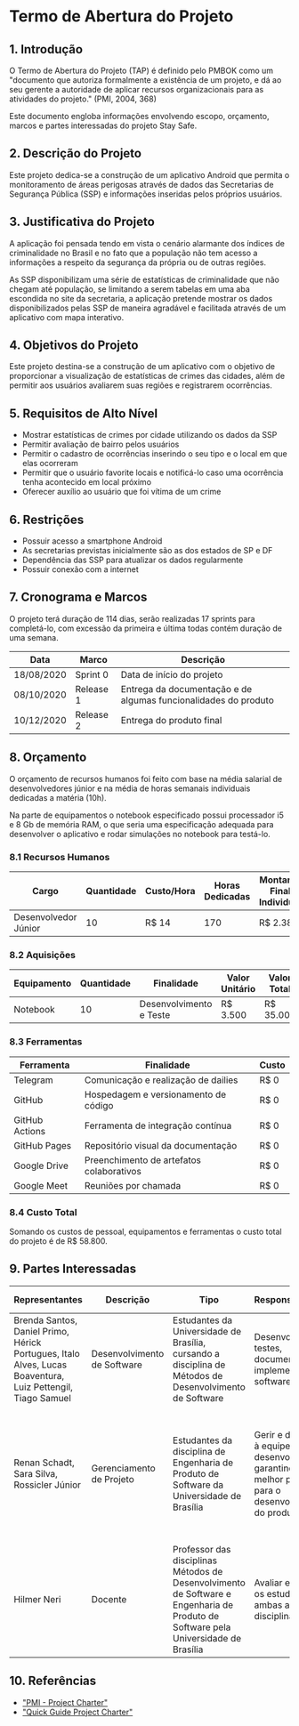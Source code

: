 # Termo de Abertura do Projeto

## 1. Introdução
O Termo de Abertura do Projeto (TAP) é definido pelo PMBOK como um "documento que autoriza formalmente a existência de um projeto, e dá ao seu gerente a autoridade de aplicar recursos organizacionais para as atividades do projeto." (PMI, 2004, 368)

Este documento engloba informações envolvendo escopo, orçamento, marcos e partes interessadas do projeto Stay Safe. 

## 2. Descrição do Projeto
Este projeto dedica-se a construção de um aplicativo Android que permita o monitoramento de áreas perigosas através de dados das Secretarias de Segurança Pública (SSP) e informações inseridas pelos próprios usuários.

## 3. Justificativa do Projeto
A aplicação foi pensada tendo em vista o cenário alarmante dos índices de criminalidade no Brasil e no fato que a população não tem acesso a informações a respeito da segurança da própria ou de outras regiões.

As SSP disponibilizam uma série de estatísticas de criminalidade que não chegam até população, se limitando a serem tabelas em uma aba escondida no site da secretaria, a aplicação pretende mostrar os dados disponibilizados pelas SSP de maneira agradável e facilitada através de um aplicativo com mapa interativo. 

## 4. Objetivos do Projeto
Este projeto destina-se a construção de um aplicativo com o objetivo de proporcionar a visualização de estatísticas de crimes das cidades, além de permitir aos usuários avaliarem suas regiões e registrarem ocorrências.

## 5. Requisitos de Alto Nível
* Mostrar estatísticas de crimes por cidade utilizando os dados da SSP
* Permitir avaliação de bairro pelos usuários
* Permitir o cadastro de ocorrências inserindo o seu tipo e o local em que elas ocorreram
* Permitir que o usuário favorite locais e notificá-lo caso uma ocorrência tenha acontecido em local próximo
* Oferecer auxílio ao usuário que foi vítima de um crime

## 6. Restrições
* Possuir acesso a smartphone Android
* As secretarias previstas inicialmente são as dos estados de SP e DF
* Dependência das SSP para atualizar os dados regularmente
* Possuir conexão com a internet

## 7. Cronograma e Marcos
O projeto terá duração de 114 dias, serão realizadas 17 sprints para completá-lo, com excessão da primeira e última todas contém duração de uma semana.

| Data | Marco | Descrição |
|---|---|---|
| 18/08/2020 | Sprint 0 | Data de início do projeto |
| 08/10/2020 | Release 1 | Entrega da documentação e de algumas funcionalidades do produto |
| 10/12/2020 | Release 2 | Entrega do produto final |

## 8. Orçamento
O orçamento de recursos humanos foi feito com base na média salarial de desenvolvedores júnior e na média de horas semanais individuais dedicadas a matéria (10h).

Na parte de equipamentos o notebook especificado possui processador i5 e 8 Gb de memória RAM, o que seria uma especificação adequada para desenvolver o aplicativo e rodar simulações no notebook para testá-lo.

### 8.1 Recursos Humanos
| Cargo | Quantidade | Custo/Hora | Horas Dedicadas | Montante Final Individual | Montante Final Geral |
|---|---|---|---|---|---|
| Desenvolvedor Júnior | 10 | R$ 14 | 170 | R$ 2.380 | R$ 23.800 |

### 8.2 Aquisições
| Equipamento | Quantidade | Finalidade | Valor Unitário | Valor Total |
|---|---|---|---|---|
| Notebook | 10 | Desenvolvimento e Teste | R$ 3.500 | R$ 35.000 |

### 8.3 Ferramentas
| Ferramenta | Finalidade | Custo |
|---|---|---|
| Telegram | Comunicação e realização de dailies | R$ 0 |
| GitHub | Hospedagem e versionamento de código | R$ 0 |
| GitHub Actions | Ferramenta de integração contínua | R$ 0 |
| GitHub Pages | Repositório visual da documentação | R$ 0 |
| Google Drive | Preenchimento de artefatos colaborativos | R$ 0 |
| Google Meet | Reuniões por chamada | R$ 0 |

### 8.4 Custo Total
Somando os custos de pessoal, equipamentos e ferramentas o custo total do projeto é de R$ 58.800.

## 9. Partes Interessadas

| Representantes | Descrição | Tipo | Responsabilidades | Critério de sucesso | Envolvimento |
|---- |---- |---- |---- |---- |---- |
| Brenda Santos, Daniel Primo, Hérick Portugues, Italo Alves, Lucas Boaventura, Luiz Pettengil, Tiago Samuel | Desenvolvimento de Software | Estudantes da Universidade de Brasília, cursando a disciplina de Métodos de Desenvolvimento de Software | Desenvolvimento, testes, documentação e implementação do software | Finalizar o desenvolvimento e realizar a entrega do software dentro dos prazos | Alto |
| Renan Schadt, Sara Silva, Rossicler Júnior | Gerenciamento de Projeto | Estudantes da disciplina de Engenharia de Produto de Software da Universidade de Brasília | Gerir e dar suporte à equipe de desenvolvimento, garantindo o melhor processo para o desenvolvimento do produto | Manter a equipe focada no projeto, manter o grupo ativo nos princípios ágeis, gerência dos riscos associados ao projeto e finalizar o desenvolvimento do projeto | Alto |
| Hilmer Neri | Docente | Professor das disciplinas Métodos de Desenvolvimento de Software e Engenharia de Produto de Software pela Universidade de Brasília |Avaliar e orientar os estudantes de ambas as disciplinas | Avaliar o produto em sua totalidade | Alto |

## 10. Referências
* ["PMI - Project Charter"](https://www.pmi.org/learning/library/charter-selling-project-7473)
* ["Quick Guide Project Charter"](https://www.projectmanager.com/blog/project-charter)